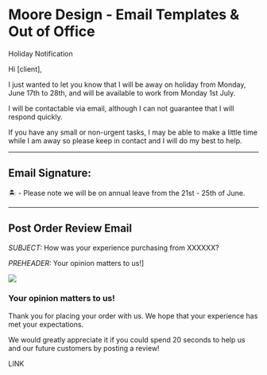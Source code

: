 
# Moore Design - Email Templates & Out of Office

Holiday Notification

Hi [client],

I just wanted to let you know that I will be away on holiday from Monday, June 17th to 28th, and will be available to work from Monday 1st July.

I will be contactable via email, although I can not guarantee that I will respond quickly.

If you have any small or non-urgent tasks, I may be able to make a little time while I am away so please keep in contact and I will do my best to help.

---

## Email Signature:

🏝 - Please note we will be on annual leave from the 21st - 25th of June.

---

## Post Order Review Email

_SUBJECT:_ How was your experience purchasing from XXXXXX?

_PREHEADER:_ Your opinion matters to us!]

![](https://res.craft.do/user/full/f6a9e1c6-4f77-f92c-8adb-df6d1abfdc4b/doc/24E62F41-663B-4823-AD3F-5449F11E9AD1/D22E6B8D-2256-48B2-B61F-7863A3D8D0D4_2)

### Your opinion matters to us!

Thank you for placing your order with us. We hope that your experience has met your expectations.

We would greatly appreciate it if you could spend 20 seconds to help us and our future customers by posting a review!

LINK